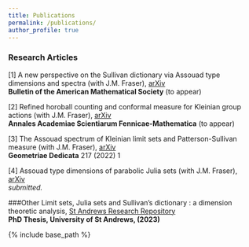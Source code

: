 ```yaml
---
title: Publications
permalink: /publications/
author_profile: true
---
```


### Research Articles
[1] A new perspective on the Sullivan dictionary via Assouad type dimensions and spectra (with J.M. Fraser), [arXiv](https://arxiv.org/abs/2007.15493)  
**Bulletin of the American Mathematical Society** (to appear)   

[2] Refined horoball counting and conformal measure for Kleinian group actions (with J.M. Fraser), [arXiv](https://arxiv.org/abs/2202.09178)   
**Annales Academiae Scientiarum Fennicae-Mathematica** (to appear)     

[3] The Assouad spectrum of Kleinian limit sets and Patterson-Sullivan
  measure (with J.M. Fraser), [arXiv](https://arxiv.org/abs/2203.04931)  
**Geometriae Dedicata** 217 (2022) 1  

[4] Assouad type dimensions of parabolic Julia sets (with J.M. Fraser), [arXiv](https://arxiv.org/abs/2203.04943)  
*submitted.*  

###Other
Limit sets, Julia sets and Sullivan’s dictionary : a dimension theoretic analysis, [St Andrews Research Repository](https://research-repository.st-andrews.ac.uk/handle/10023/26908)  
**PhD Thesis, University of St Andrews, (2023)**

{% include base_path %}
